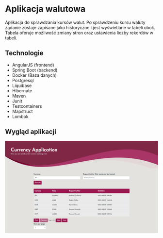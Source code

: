 # Aplikacja walutowa

Aplikacja do sprawdzania kursów walut. Po sprawdzeniu kursu waluty żądanie zostaje zapisane
jako historyczne i jest wyświetlane w tabeli obok. Tabela oferuje możliwość zmiany stron oraz ustawienia liczby rekordów w tabeli.

## Technologie
- AngularJS (frontend)
- Spring Boot (backend)
- Docker (Baza danych)
- Postgresql
- Liquibase
- Hibernate
- Maven
- Junit
- Testcontainers
- Mapstruct
- Lombok

## Wygląd aplikacji

![Here should be image of app](https://github.com/miszu98/currency/blob/master/app.PNG?raw=true)

